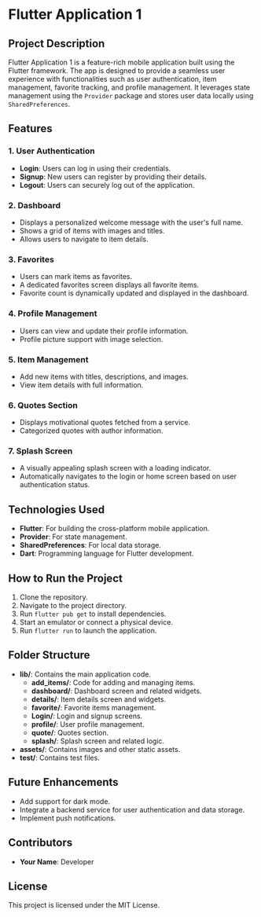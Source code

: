 # Flutter Application 1

## Project Description
Flutter Application 1 is a feature-rich mobile application built using the Flutter framework. The app is designed to provide a seamless user experience with functionalities such as user authentication, item management, favorite tracking, and profile management. It leverages state management using the `Provider` package and stores user data locally using `SharedPreferences`.

## Features

### 1. **User Authentication**
- **Login**: Users can log in using their credentials.
- **Signup**: New users can register by providing their details.
- **Logout**: Users can securely log out of the application.

### 2. **Dashboard**
- Displays a personalized welcome message with the user's full name.
- Shows a grid of items with images and titles.
- Allows users to navigate to item details.

### 3. **Favorites**
- Users can mark items as favorites.
- A dedicated favorites screen displays all favorite items.
- Favorite count is dynamically updated and displayed in the dashboard.

### 4. **Profile Management**
- Users can view and update their profile information.
- Profile picture support with image selection.

### 5. **Item Management**
- Add new items with titles, descriptions, and images.
- View item details with full information.

### 6. **Quotes Section**
- Displays motivational quotes fetched from a service.
- Categorized quotes with author information.

### 7. **Splash Screen**
- A visually appealing splash screen with a loading indicator.
- Automatically navigates to the login or home screen based on user authentication status.

## Technologies Used
- **Flutter**: For building the cross-platform mobile application.
- **Provider**: For state management.
- **SharedPreferences**: For local data storage.
- **Dart**: Programming language for Flutter development.

## How to Run the Project
1. Clone the repository.
2. Navigate to the project directory.
3. Run `flutter pub get` to install dependencies.
4. Start an emulator or connect a physical device.
5. Run `flutter run` to launch the application.

## Folder Structure
- **lib/**: Contains the main application code.
  - **add_items/**: Code for adding and managing items.
  - **dashboard/**: Dashboard screen and related widgets.
  - **details/**: Item details screen and widgets.
  - **favorite/**: Favorite items management.
  - **Login/**: Login and signup screens.
  - **profile/**: User profile management.
  - **quote/**: Quotes section.
  - **splash/**: Splash screen and related logic.
- **assets/**: Contains images and other static assets.
- **test/**: Contains test files.

## Future Enhancements
- Add support for dark mode.
- Integrate a backend service for user authentication and data storage.
- Implement push notifications.

## Contributors
- **Your Name**: Developer

## License
This project is licensed under the MIT License.
